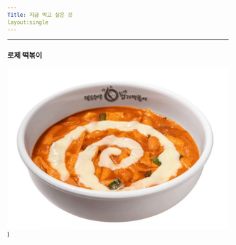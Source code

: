 ```yaml
---  
Title: 지금 먹고 싶은 것  
layout:single  
---  
```


---
### 로제 떡볶이  

![rose](/assets/images/restmb_allidxmake.jpg))  

